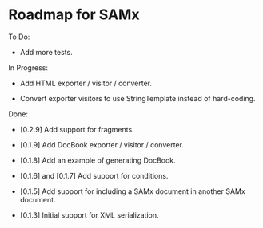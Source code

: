 Roadmap for SAMx
================

To Do:

* Add more tests.

In Progress:

* Add HTML exporter / visitor / converter.

* Convert exporter visitors to use StringTemplate instead of hard-coding.

Done:

* [0.2.9] Add support for fragments.

* [0.1.9] Add DocBook exporter / visitor / converter.

* [0.1.8] Add an example of generating DocBook.

* [0.1.6] and [0.1.7] Add support for conditions.

* [0.1.5] Add support for including a SAMx document in another SAMx document.

* [0.1.3] Initial support for XML serialization.
